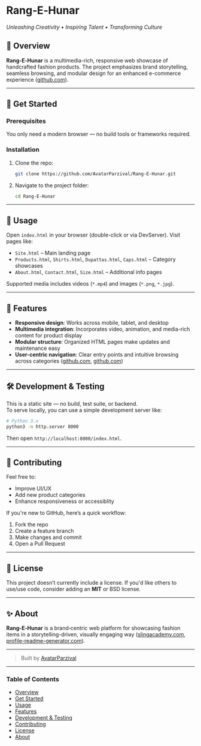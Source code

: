 # Rang‑E‑Hunar  
*Unleashing Creativity • Inspiring Talent • Transforming Culture*

## 🎨 Overview  
**Rang‑E‑Hunar** is a multimedia-rich, responsive web showcase of handcrafted fashion products. The project emphasizes brand storytelling, seamless browsing, and modular design for an enhanced e-commerce experience ([github.com](https://github.com/AvatarParzival/Rang-E-Hunar?utm_source=chatgpt.com)).

---

## 🚀 Get Started

### Prerequisites  
You only need a modern browser — no build tools or frameworks required.

### Installation  
1. Clone the repo:  
   ```bash
   git clone https://github.com/AvatarParzival/Rang-E-Hunar.git
   ```  
2. Navigate to the project folder:  
   ```bash
   cd Rang-E-Hunar
   ```

---

## 🧩 Usage  
Open `index.html` in your browser (double-click or via DevServer). Visit pages like:
- `Site.html` – Main landing page  
- `Products.html`, `Shirts.html`, `Dupattas.html`, `Caps.html` – Category showcases  
- `About.html`, `Contact.html`, `Size.html` – Additional info pages  

Supported media includes videos (`*.mp4`) and images (`*.png`, `*.jpg`).

---

## 📱 Features  
- **Responsive design**: Works across mobile, tablet, and desktop  
- **Multimedia integration**: Incorporates video, animation, and media-rich content for product display  
- **Modular structure**: Organized HTML pages make updates and maintenance easy  
- **User-centric navigation**: Clear entry points and intuitive browsing across categories ([github.com](https://github.com/AvatarParzival/Rang-E-Hunar?utm_source=chatgpt.com), [github.com](https://github.com/AvatarParzival/Rang-E-Hunar/blob/main/Site.html?utm_source=chatgpt.com))

---

## 🛠️ Development & Testing  
This is a static site — no build, test suite, or backend.  
To serve locally, you can use a simple development server like:

```bash
# Python 3.x
python3 -m http.server 8000
```

Then open `http://localhost:8000/index.html`.

---

## 👥 Contributing  
Feel free to:  
- Improve UI/UX  
- Add new product categories  
- Enhance responsiveness or accessiblity  

If you're new to GitHub, here’s a quick workflow:
1. Fork the repo  
2. Create a feature branch  
3. Make changes and commit  
4. Open a Pull Request

---

## 📄 License  
This project doesn’t currently include a license. If you'd like others to use/use code, consider adding an **MIT** or BSD license.

---

## ✨ About  
**Rang‑E‑Hunar** is a brand‑centric web platform for showcasing fashion items in a storytelling-driven, visually engaging way ([slingacademy.com](https://www.slingacademy.com/article/working-with-readme-md-file-in-git-and-github/?utm_source=chatgpt.com), [profile-readme-generator.com](https://profile-readme-generator.com/?utm_source=chatgpt.com)).

---

> Built by [AvatarParzival](https://github.com/AvatarParzival)

---

### Table of Contents  
- [Overview](#overview)  
- [Get Started](#get-started)  
- [Usage](#usage)  
- [Features](#features)  
- [Development & Testing](#development--testing)  
- [Contributing](#contributing)  
- [License](#license)  
- [About](#about)
